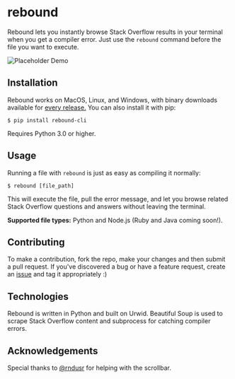 # rebound

Rebound lets you instantly browse Stack Overflow results in your terminal when you get a compiler error. Just use the `rebound` command before the file you want to execute.

![Placeholder Demo](demo.gif)

## Installation

Rebound works on MacOS, Linux, and Windows, with binary downloads available for [every release.](https://github.com/shobrook/rebound/releases) You can also install it with pip:

`$ pip install rebound-cli`

Requires Python 3.0 or higher.

## Usage

Running a file with `rebound` is just as easy as compiling it normally:

`$ rebound [file_path]`

This will execute the file, pull the error message, and let you browse related Stack Overflow questions and answers without leaving the terminal.

__Supported file types:__ Python and Node.js (Ruby and Java coming soon!).

## Contributing

To make a contribution, fork the repo, make your changes and then submit a pull request. If you've discovered a bug or have a feature request, create an [issue](https://github.com/shobrook/rebound/issues/new) and tag it appropriately :)

## Technologies

Rebound is written in Python and built on Urwid. Beautiful Soup is used to scrape Stack Overflow content and subprocess for catching compiler errors.

## Acknowledgements

Special thanks to [@rndusr](https://github.com/rndusr) for helping with the scrollbar.
